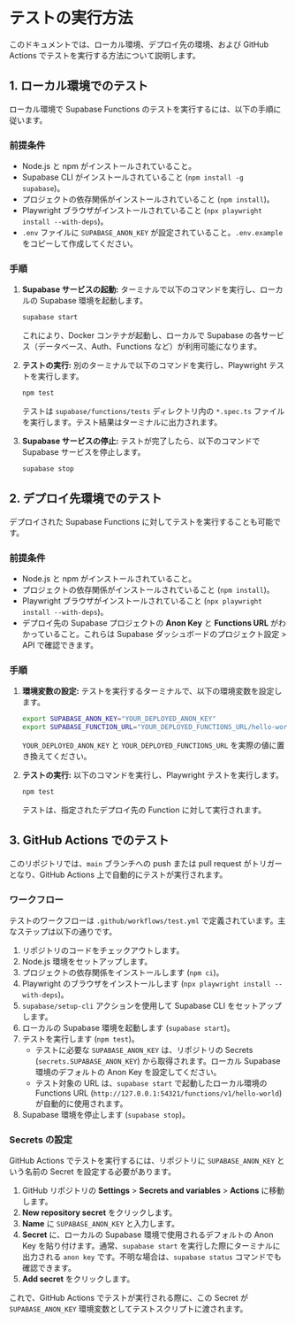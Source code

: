 # テストの実行方法

このドキュメントでは、ローカル環境、デプロイ先の環境、および GitHub Actions でテストを実行する方法について説明します。

## 1. ローカル環境でのテスト

ローカル環境で Supabase Functions のテストを実行するには、以下の手順に従います。

### 前提条件

*   Node.js と npm がインストールされていること。
*   Supabase CLI がインストールされていること (`npm install -g supabase`)。
*   プロジェクトの依存関係がインストールされていること (`npm install`)。
*   Playwright ブラウザがインストールされていること (`npx playwright install --with-deps`)。
*   `.env` ファイルに `SUPABASE_ANON_KEY` が設定されていること。`.env.example` をコピーして作成してください。

### 手順

1.  **Supabase サービスの起動:**
    ターミナルで以下のコマンドを実行し、ローカルの Supabase 環境を起動します。

    ```bash
    supabase start
    ```

    これにより、Docker コンテナが起動し、ローカルで Supabase の各サービス（データベース、Auth、Functions など）が利用可能になります。

2.  **テストの実行:**
    別のターミナルで以下のコマンドを実行し、Playwright テストを実行します。

    ```bash
    npm test
    ```

    テストは `supabase/functions/tests` ディレクトリ内の `*.spec.ts` ファイルを実行します。テスト結果はターミナルに出力されます。

3.  **Supabase サービスの停止:**
    テストが完了したら、以下のコマンドで Supabase サービスを停止します。

    ```bash
    supabase stop
    ```

## 2. デプロイ先環境でのテスト

デプロイされた Supabase Functions に対してテストを実行することも可能です。

### 前提条件

*   Node.js と npm がインストールされていること。
*   プロジェクトの依存関係がインストールされていること (`npm install`)。
*   Playwright ブラウザがインストールされていること (`npx playwright install --with-deps`)。
*   デプロイ先の Supabase プロジェクトの **Anon Key** と **Functions URL** がわかっていること。これらは Supabase ダッシュボードのプロジェクト設定 > API で確認できます。

### 手順

1.  **環境変数の設定:**
    テストを実行するターミナルで、以下の環境変数を設定します。

    ```bash
    export SUPABASE_ANON_KEY="YOUR_DEPLOYED_ANON_KEY"
    export SUPABASE_FUNCTION_URL="YOUR_DEPLOYED_FUNCTIONS_URL/hello-world" # テスト対象のFunction名を追加
    ```

    `YOUR_DEPLOYED_ANON_KEY` と `YOUR_DEPLOYED_FUNCTIONS_URL` を実際の値に置き換えてください。

2.  **テストの実行:**
    以下のコマンドを実行し、Playwright テストを実行します。

    ```bash
    npm test
    ```

    テストは、指定されたデプロイ先の Function に対して実行されます。

## 3. GitHub Actions でのテスト

このリポジトリでは、`main` ブランチへの push または pull request がトリガーとなり、GitHub Actions 上で自動的にテストが実行されます。

### ワークフロー

テストのワークフローは `.github/workflows/test.yml` で定義されています。主なステップは以下の通りです。

1.  リポジトリのコードをチェックアウトします。
2.  Node.js 環境をセットアップします。
3.  プロジェクトの依存関係をインストールします (`npm ci`)。
4.  Playwright のブラウザをインストールします (`npx playwright install --with-deps`)。
5.  `supabase/setup-cli` アクションを使用して Supabase CLI をセットアップします。
6.  ローカルの Supabase 環境を起動します (`supabase start`)。
7.  テストを実行します (`npm test`)。
    *   テストに必要な `SUPABASE_ANON_KEY` は、リポジトリの Secrets (`secrets.SUPABASE_ANON_KEY`) から取得されます。ローカル Supabase 環境のデフォルトの Anon Key を設定してください。
    *   テスト対象の URL は、`supabase start` で起動したローカル環境の Functions URL (`http://127.0.0.1:54321/functions/v1/hello-world`) が自動的に使用されます。
8.  Supabase 環境を停止します (`supabase stop`)。

### Secrets の設定

GitHub Actions でテストを実行するには、リポジトリに `SUPABASE_ANON_KEY` という名前の Secret を設定する必要があります。

1.  GitHub リポジトリの **Settings** > **Secrets and variables** > **Actions** に移動します。
2.  **New repository secret** をクリックします。
3.  **Name** に `SUPABASE_ANON_KEY` と入力します。
4.  **Secret** に、ローカルの Supabase 環境で使用されるデフォルトの Anon Key を貼り付けます。通常、`supabase start` を実行した際にターミナルに出力される `anon key` です。不明な場合は、`supabase status` コマンドでも確認できます。
5.  **Add secret** をクリックします。

これで、GitHub Actions でテストが実行される際に、この Secret が `SUPABASE_ANON_KEY` 環境変数としてテストスクリプトに渡されます。
